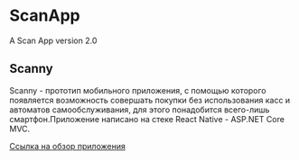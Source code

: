 # ScanApp
A Scan App version 2.0


## Scanny

Scanny - прототип мобильного приложения, с помощью которого появляется возможность совершать покупки без использования касс и автоматов самообслуживания, для этого понадобится всего-лишь смартфон.Приложение написано на стеке React Native - ASP.NET Core MVC.

[Ссылка на обзор приложения](https://youtu.be/6kYykCwa418)
